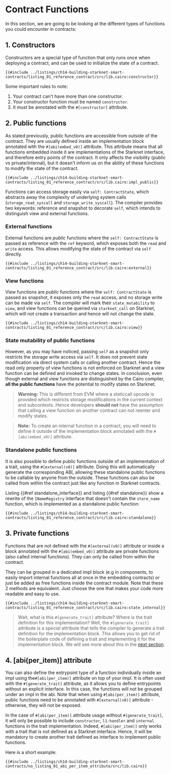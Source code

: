 # Contract Functions

In this section, we are going to be looking at the different types of functions you could encounter in contracts:

## 1. Constructors

Constructors are a special type of function that only runs once when deploying a contract, and can be used to initialize the state of a contract.

```rust,noplayground
{{#include ../listings/ch14-building-starknet-smart-contracts/listing_01_reference_contract/src/lib.cairo:constructor}}
```

Some important rules to note:

1. Your contract can't have more than one constructor.
2. Your constructor function must be named `constructor`.
3. It must be annotated with the `#[constructor]` attribute.

## 2. Public functions

As stated previously, public functions are accessible from outside of the contract. They are usually defined inside an implementation block annotated with the `#[abi(embed_v0)]` attribute. This attribute means that all functions embedded inside it are implementations of the Starknet interface, and therefore entry points of the contract. It only affects the visibility (public vs private/internal), but it doesn't inform us on the ability of these functions to modify the state of the contract. 

```rust,noplayground
{{#include ../listings/ch14-building-starknet-smart-contracts/listing_01_reference_contract/src/lib.cairo:impl_public}}
```

Functions can access storage easily via `self: ContractState`, which abstracts away the complexity of underlying system calls (`storage_read_syscall` and `storage_write_syscall`). The compiler provides two keywords: reference and snapshot to decorate `self`, which intends to distinguish view and external functions. 

### External functions

External functions are _public_ functions where the `self: ContractState` is passed as reference with the `ref` keyword, which exposes both the `read` and `write` access. This allows modifying the state of the contract via `self` directly. 

```rust,noplayground
{{#include ../listings/ch14-building-starknet-smart-contracts/listing_01_reference_contract/src/lib.cairo:external}}
```
### View functions

View functions are _public_ functions where the `self: ContractState` is passed as snapshot, it exposes only the `read` access, and no storage write can be made via `self`. The compiler will mark their `state_mutability` to `view`, and view functions can be queried via `starknet_call` on Starknet, which will not create a transaction and hence will not change the state.

```rust,noplayground
{{#include ../listings/ch14-building-starknet-smart-contracts/listing_01_reference_contract/src/lib.cairo:view}}
```
### State mutability of public functions

However, as you may have noticed, passing `self` as a snapshot only restricts the storage write access via `self`. It does not prevent state modification via direct system calls or calling another contract. Hence the read only property of view functions is not enforced on Starknet and a view function can be defined and invoked to change states. In conclusion, even though external and view functions are distinguished by the Cairo compiler, **all the public functions** have the potential to modify states on Starknet.

> **Warning:** This is different from EVM where a staticcall opcode is provided which restricts storage modifications in the current context and subcontexts. Hence developers **should not** have the assumption that calling a view function on another contract can not reenter and modify states.

> **Note:** To create an internal function in a contract, you will need to define it outside of the implementation block annotated with the `#[abi(embed_v0)]` attribute.

### Standalone public functions

It is also possible to define public functions outside of an implementation of a trait, using the `#[external(v0)]` attribute. Doing this will automatically generate the corresponding ABI, allowing these standalone public functions to be callable by anyone from the outside. These functions can also be called from within the contract just like any function in Starknet contracts.

Listing {{#ref standalone_interface}} and listing {{#ref standalone}} show a rewrite of the `INameRegistry` interface that doesn't contain the `store_name` function, which is implemented as a standalone public function:

```rust,noplayground
{{#include ../listings/ch14-building-starknet-smart-contracts/listing_01_reference_contract/src/lib.cairo:standalone}}
```

## 3. Private functions

Functions that are not defined with the `#[external(v0)]` attribute or inside a block annotated with the `#[abi(embed_v0)]` attribute are private functions (also called internal functions). They can only be called from within the contract.

They can be grouped in a dedicated impl block (e.g in components, to easily import internal functions all at once in the embedding contracts) or just be added as free functions inside the contract module.
Note that these 2 methods are equivalent. Just choose the one that makes your code more readable and easy to use.

```rust,noplayground
{{#include ../listings/ch14-building-starknet-smart-contracts/listing_01_reference_contract/src/lib.cairo:state_internal}}
```

> Wait, what is this `#[generate_trait]` attribute? Where is the trait definition for this implementation? Well, the `#[generate_trait]` attribute is a special attribute that tells the compiler to generate a trait definition for the implementation block. This allows you to get rid of the boilerplate code of defining a trait and implementing it for the implementation block. We will see more about this in the [next section](./ch13-04-reducing-boilerplate.md).

## 4. [abi(per_item)] attribute

You can also define the entrypoint type of a function individually inside an impl using the`#[abi(per_item)]` attribute on top of your impl. It is often used with the `#[generate_trait]` attribute, as it allows you to define entrypoints without an explicit interface. In this case, the functions will not be grouped under an impl in the abi. Note that when using `#[abi(per_item)]` attribute, public functions need to be annotated with `#[external(v0)]` attribute - otherwise, they will not be exposed.

In the case of `#[abi(per_item)]` attribute usage without `#[generate_trait]`, it will only be possible to include `constructor`, `l1-handler` and `internal` functions in the trait implementation. Indeed, `#[abi(per_item)]` only works with a trait that is not defined as a Starknet interface. Hence, it will be mandatory to create another trait defined as interface to implement public functions.

Here is a short example:

```rust,noplayground
{{#include ../listings/ch14-building-starknet-smart-contracts/no_listing_01_abi_per_item_attribute/src/lib.cairo}}
```
